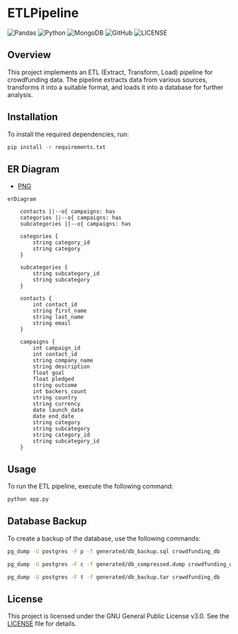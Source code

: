 # ETLPipeline

![Pandas](https://img.shields.io/badge/pandas-%23150458.svg?style=for-the-badge&logo=pandas&logoColor=green)
![Python](https://img.shields.io/badge/python-3670A0?style=for-the-badge&logo=python&logoColor=ffdd54)
![MongoDB](https://img.shields.io/badge/MongoDB-%234ea94b.svg?style=for-the-badge&logo=mongodb&logoColor=white)
![GitHub](https://img.shields.io/badge/github-%23121011.svg?style=for-the-badge&logo=github&logoColor=white)
![LICENSE](https://img.shields.io/badge/GPL--3.0-red?style=for-the-badge)

## Overview

This project implements an ETL (Extract, Transform, Load) pipeline for crowdfunding data. The pipeline extracts data from various sources, transforms it into a suitable format, and loads it into a database for further analysis.

## Installation

To install the required dependencies, run:

```sh
pip install -r requirements.txt
```

## ER Diagram

- [PNG](images/er-diagram.png)


```mermaid
erDiagram

    contacts ||--o{ campaigns: has
    categories ||--o{ campaigns: has    
    subcategories ||--o{ campaigns: has

    categories {
        string category_id
        string category
    }

    subcategories {
        string subcategory_id
        string subcategory
    }

    contacts {
        int contact_id
        string first_name
        string last_name
        string email
    }

    campaigns {
        int campaign_id
        int contact_id
        string company_name
        string description
        float goal
        float pledged
        string outcome
        int backers_count
        string country
        string currency
        date launch_date
        date end_date
        string category
        string subcategory
        string category_id
        string subcategory_id
    }
```

## Usage

To run the ETL pipeline, execute the following command:

```sh
python app.py
```

## Database Backup

To create a backup of the database, use the following commands:

```sh
pg_dump -U postgres -F p -f generated/db_backup.sql crowdfunding_db

pg_dump -U postgres -F c -f generated/db_compressed.dump crowdfunding_db

pg_dump -U postgres -F t -f generated/db_backup.tar crowdfunding_db
```

## License

This project is licensed under the GNU General Public License v3.0. See the [LICENSE](LICENSE) file for details.
